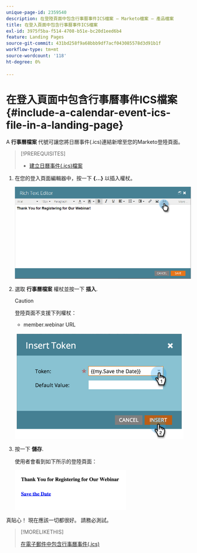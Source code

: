 ```yaml
---
unique-page-id: 2359540
description: 在登陸頁面中包含行事曆事件ICS檔案 — Marketo檔案 — 產品檔案
title: 在登入頁面中包含行事曆事件ICS檔案
exl-id: 3975f5ba-f514-4708-b51e-bc20d1eed6b4
feature: Landing Pages
source-git-commit: 431bd258f9a68bbb9df7acf043085578d3d91b1f
workflow-type: tm+mt
source-wordcount: '118'
ht-degree: 0%

---
```


# 在登入頁面中包含行事曆事件ICS檔案 {#include-a-calendar-event-ics-file-in-a-landing-page}

A **行事曆檔案** 代號可讓您將日曆事件(.ics)連結新增至您的Marketo登陸頁面。

>[!PREREQUISITES]
>
>* [建立日曆事件(.ics)檔案](/help/marketo/product-docs/email-marketing/general/functions-in-the-editor/create-a-calendar-event-ics-file.md)

1. 在您的登入頁面編輯器中，按一下 **{...}** 以插入權杖。

   ![](assets/image2015-7-8-17-3a51-3a29.png)

1. 選取 **行事曆檔案** 權杖並按一下 **插入**.

   >[!CAUTION]
   >
   >登陸頁面不支援下列權杖：
   >
   >* member.webinar URL

   ![](assets/image2015-1-6-16-3a31-3a28.png)

1. 按一下 **儲存**.

   使用者會看到如下所示的登陸頁面：

   ![](assets/image2015-1-6-16-3a42-3a51.png)

真貼心！ 現在應該一切都很好。 請務必測試。

>[!MORELIKETHIS]
>
>[在電子郵件中包含行事曆事件(.ics)](/help/marketo/product-docs/email-marketing/general/functions-in-the-editor/include-a-calendar-event-ics-in-an-email.md)
